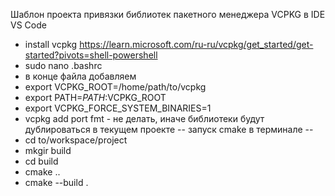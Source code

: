 Шаблон проекта привязки библиотек пакетного менеджера VCPKG в IDE VS Code
-  install vcpkg https://learn.microsoft.com/ru-ru/vcpkg/get_started/get-started?pivots=shell-powershell
-  sudo nano .bashrc
-  в конце файла добавляем
-  export VCPKG_ROOT=/home/path/to/vcpkg 
-  export PATH=$PATH:$VCPKG_ROOT
-  export VCPKG_FORCE_SYSTEM_BINARIES=1
-  vcpkg add port fmt - не делать, иначе библиотеки будут дублироваться в текущем проекте
-- запуск cmake в терминале --
-  cd to/workspace/project
-  mkgir build
-  cd build
-  cmake ..
-  cmake --build .
